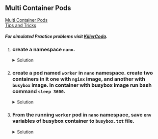 ## Multi Container Pods

[Multi Container Pods](https://kubernetes.io/docs/tasks/configure-pod-container/assign-pods-nodes-using-node-affinity/)
</br>
[Tips and Tricks](../../tips_and_tricks.md)

##### For simulated Practice problems visit [KillerCoda](https://killercoda.com/amitk).

1.  ### create a namespace `nano`. 
    <details><summary>Solution</summary>
      <p>

      ```bash
      k create ns nano
      ```
      </p>
    </details>

1.  ### create a pod named `worker` in `nano` namespace. create two containers in it one with `nginx` image, and another with `busybox` image. In container with busybox image run bash command `sleep 3600`.
    
    <details><summary>Solution</summary>
      <p>

      ```bash
      apiVersion: v1
      kind: Pod
      metadata:
        creationTimestamp: null
        labels:
          run: worker
        name: worker
      spec:
        containers:
        - image: nginx
          name: nginx
        - image: busybox
          name: busybox
          command: ["sh","-c","sleep 3600"]
        dnsPolicy: ClusterFirst
        restartPolicy: Always
      status: {}
      ```

      </p>
    </details>

1.  ### From the running `worker` pod in `nano` namespace, save `env` variables of busybox container to `busybox.txt` file.
    
    <details><summary>Solution</summary>
      <p>

      ```bash
      # check for the running pod
      k get po -n nano

      # list the env of busybox container & save it to a file
      k exec -ti worker -n nano -c busybox -- env

      # or
      k exec -ti worker -n nano -c busybox -- printenv > busybox.txt
      ```

      </p>
    </details>